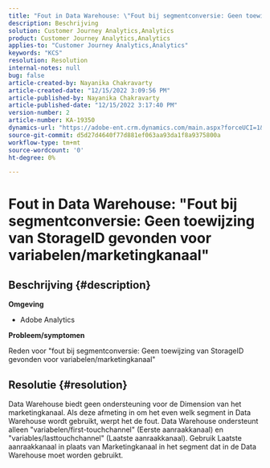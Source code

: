 ```yaml
---
title: "Fout in Data Warehouse: \"Fout bij segmentconversie: Geen toewijzing van StorageID gevonden voor variabelen/marketingkanaal\""
description: Beschrijving
solution: Customer Journey Analytics,Analytics
product: Customer Journey Analytics,Analytics
applies-to: "Customer Journey Analytics,Analytics"
keywords: "KCS"
resolution: Resolution
internal-notes: null
bug: false
article-created-by: Nayanika Chakravarty
article-created-date: "12/15/2022 3:09:56 PM"
article-published-by: Nayanika Chakravarty
article-published-date: "12/15/2022 3:17:40 PM"
version-number: 2
article-number: KA-19350
dynamics-url: "https://adobe-ent.crm.dynamics.com/main.aspx?forceUCI=1&pagetype=entityrecord&etn=knowledgearticle&id=985b0388-8a7c-ed11-81ac-6045bd006e5a"
source-git-commit: d5d27d4640f77d881ef063aa93da1f8a9375800a
workflow-type: tm+mt
source-wordcount: '0'
ht-degree: 0%

---
```


# Fout in Data Warehouse: &quot;Fout bij segmentconversie: Geen toewijzing van StorageID gevonden voor variabelen/marketingkanaal&quot;

## Beschrijving {#description}


<b>Omgeving</b>

- Adobe Analytics

<b>Probleem/symptomen</b>

Reden voor &quot;fout bij segmentconversie: Geen toewijzing van StorageID gevonden voor variabelen/marketingkanaal&quot;


## Resolutie {#resolution}


Data Warehouse biedt geen ondersteuning voor de Dimension van het marketingkanaal. Als deze afmeting in om het even welk segment in Data Warehouse wordt gebruikt, werpt het de fout. Data Warehouse ondersteunt alleen &quot;variabelen/first-touchchannel&quot; (Eerste aanraakkanaal) en &quot;variables/lasttouchchannel&quot; (Laatste aanraakkanaal). Gebruik Laatste aanraakkanaal in plaats van Marketingkanaal in het segment dat in de Data Warehouse moet worden gebruikt.
